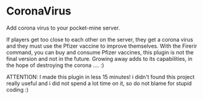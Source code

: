 # CoronaVirus
Add corona virus to your pocket-mine server.

If players get too close to each other on the server, they get a corona virus and they must use the Pfizer vaccine to improve themselves. With the Firerir command, you can buy and consume Pfizer vaccines, this plugin is not the final version and not in the future. Growing away adds to its capabilities, in the hope of destroying the corona .... :)


ATTENTION: I made this plugin in less 15 minutes! i didn't found this project really useful and i did not spend a lot time on it, so do not blame for stupid coding :)
